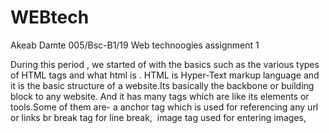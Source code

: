 # WEBtech
Akeab Damte 005/Bsc-B1/19
Web technoogies assignment 1

During this period , we started of with the basics such as the various types of HTML tags and what html is .
HTML is Hyper-Text markup language and it is the basic structure of a website.Its basically the backbone or building block to any website.
And it has many tags which are like its elements or tools.Some of them are- 
 a  anchor tag  which is used for referencing any url or links
 br  break tag for line break, 
  <img > image tag used for entering images, 
  <script> script tag used to write javascript in html or reference it to an exterenal js using src=""
<p> paragraph tag is used to write paragraphs in body
<h1,2,3..>heading tags used to write headings with their size proprtional to their numbers
<header> header tag used for header
<section> used for sectioning your components in the body
and so on...
  
The next thing we learned was css and it stands for cascading-style sheets.And its basically the make up of our HTML , we use it to present and design our html nicely
  
  3 types of css 
  
  Inline -is when we use it in the body section attached with the element 
  
  Internal- is when we create a style tag in the head and style elements particularly
  
  external-separate CSS file which contains only style property with the help of tag attributes  written in a separate file with .css extension and should be linked to the HTML document using link tag  
